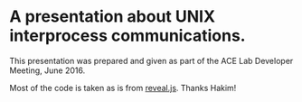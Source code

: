 
# A presentation about UNIX interprocess communications.

This presentation was prepared and given as part
of the ACE Lab Developer Meeting, June 2016.

Most of the code is taken as is from [reveal.js](https://github.com/hakimel/reveal.js). Thanks Hakim!


